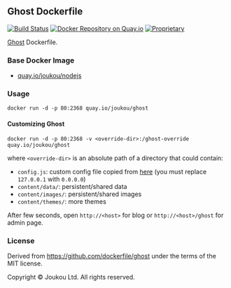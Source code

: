 ## Ghost Dockerfile

[![Build Status](https://circleci.com/gh/joukou/joukou-docker-ghost/tree/develop.png?circle-token=5da93a9fd8a8ff8a1bc69f6942a1435d5fbf2029)](https://circleci.com/gh/joukou/joukou-docker-ghost/tree/develop) [![Docker Repository on Quay.io](https://quay.io/repository/joukou/ghost/status?token=5a034dc7-bed9-4835-89ef-864fe1370442 "Docker Repository on Quay.io")](https://quay.io/repository/joukou/ghost) [![Proprietary](http://img.shields.io/badge/license-proprietary-red.svg)](#license)

[Ghost](https://www.ghost.org/) Dockerfile.

### Base Docker Image

* [quay.io/joukou/nodejs](https://github.com/joukou/joukou-docker-nodejs)

### Usage

    docker run -d -p 80:2368 quay.io/joukou/ghost

#### Customizing Ghost

    docker run -d -p 80:2368 -v <override-dir>:/ghost-override quay.io/joukou/ghost

where `<override-dir>` is an absolute path of a directory that could contain:

  - `config.js`: custom config file copied from [here](https://github.com/TryGhost/Ghost/blob/master/config.example.js) (you must replace `127.0.0.1` with `0.0.0.0`)
  - `content/data/`: persistent/shared data
  - `content/images/`: persistent/shared images
  - `content/themes/`: more themes

After few seconds, open `http://<host>` for blog or `http://<host>/ghost` for admin page.

### License

Derived from https://github.com/dockerfile/ghost under the terms of the MIT
license.

Copyright &copy; Joukou Ltd. All rights reserved.